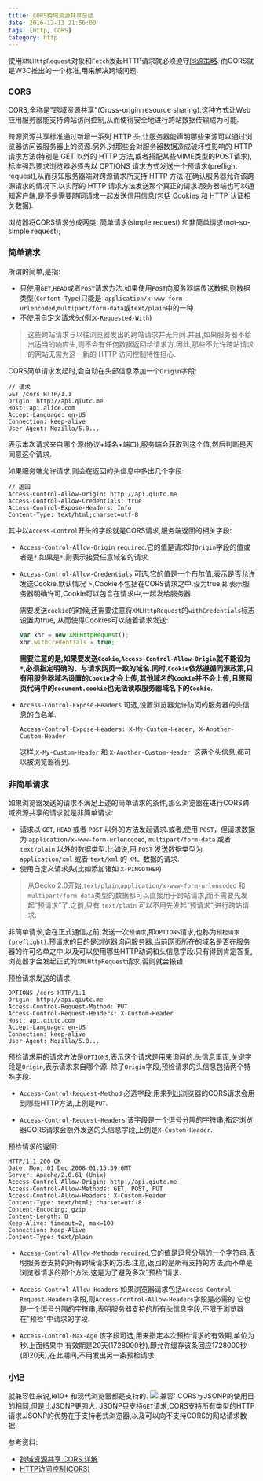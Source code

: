 ```yaml
---
title: CORS跨域资源共享总结
date: 2016-12-13 21:56:00
tags: [Http, CORS]
category: http
---
```

使用`XMLHttpRequest`对象和`Fetch`发起HTTP请求就必须遵守[同源策略](https://developer.mozilla.org/en-US/docs/Web/Security/Same-origin_policy).
而CORS就是W3C推出的一个标准,用来解决跨域问题.

### CORS

CORS,全称是"跨域资源共享"(Cross-origin resource sharing).这种方式让Web应用服务器能支持跨站访问控制,从而使得安全地进行跨站数据传输成为可能.

跨源资源共享标准通过新增一系列 HTTP 头,让服务器能声明哪些来源可以通过浏览器访问该服务器上的资源.另外,对那些会对服务器数据造成破坏性影响的 HTTP 请求方法(特别是 GET 以外的 HTTP 方法,或者搭配某些MIME类型的POST请求),标准强烈要求浏览器必须先以 OPTIONS 请求方式发送一个预请求(preflight request),从而获知服务器端对跨源请求所支持 HTTP 方法.在确认服务器允许该跨源请求的情况下,以实际的 HTTP 请求方法发送那个真正的请求.服务器端也可以通知客户端,是不是需要随同请求一起发送信用信息(包括 Cookies 和 HTTP 认证相关数据).

浏览器将CORS请求分成两类: 简单请求(simple request) 和非简单请求(not-so-simple request);

<!-- more -->

### 简单请求

所谓的简单,是指:
* 只使用`GET`,`HEAD`或者`POST`请求方法.如果使用`POST`向服务器端传送数据,则数据类型(`Content-Type`)只能是` application/x-www-form-urlencoded`,`multipart/form-data`或`text/plain`中的一种.
* 不使用自定义请求头(例:`X-Requested-With`)

> 这些跨站请求与以往浏览器发出的跨站请求并无异同.并且,如果服务器不给出适当的响应头,则不会有任何数据返回给请求方.因此,那些不允许跨站请求的网站无需为这一新的 HTTP 访问控制特性担心.

CORS简单请求发起时,会自动在头部信息添加一个`Origin`字段:
```
// 请求
GET /cors HTTP/1.1
Origin: http://api.qiutc.me
Host: api.alice.com
Accept-Language: en-US
Connection: keep-alive
User-Agent: Mozilla/5.0...
```
表示本次请求来自哪个源(协议+域名+端口),服务端会获取到这个值,然后判断是否同意这个请求.

如果服务端允许请求,则会在返回的头信息中多出几个字段:
```
// 返回
Access-Control-Allow-Origin: http://api.qiutc.me
Access-Control-Allow-Credentials: true
Access-Control-Expose-Headers: Info
Content-Type: text/html;charset=utf-8
```
其中以`Access-Control`开头的字段就是CORS请求,服务端返回的相关字段:
* `Access-Control-Allow-Origin`
  `required`.它的值是请求时`Origin`字段的值或者是`*`,如果是`*`,则表示接受任意域名的请求.
* `Access-Control-Allow-Credentials`
   可选,它的值是一个布尔值,表示是否允许发送Cookie.默认情况下,Cookie不包括在CORS请求之中.设为true,即表示服务器明确许可,Cookie可以包含在请求中,一起发给服务器.

   需要发送`cookie`的时候,还需要注意将`XMLHttpRequest`的`withCredentials`标志设置为true,
   从而使得Cookies可以随着请求发送:
   ```javascript
   var xhr = new XMLHttpRequest();
   xhr.withCredentials = true;
   ```
   **需要注意的是,如果要发送`Cookie`,`Access-Control-Allow-Origin`就不能设为`*`,必须指定明确的、与请求网页一致的域名.同时,`Cookie`依然遵循同源政策,只有用服务器域名设置的`Cookie`才会上传,其他域名的`Cookie`并不会上传,且原网页代码中的`document.cookie`也无法读取服务器域名下的`Cookie`.**

* `Access-Control-Expose-Headers`
   可选,设置浏览器允许访问的服务器的头信息的白名单.
   ```
   Access-Control-Expose-Headers: X-My-Custom-Header, X-Another-Custom-Header
   ```
   这样,`X-My-Custom-Header` 和 `X-Another-Custom-Header `这两个头信息,都可以被浏览器得到.




### 非简单请求

如果浏览器发送的请求不满足上述的简单请求的条件,那么浏览器在进行CORS跨域资源共享的请求就是非简单请求:
* 请求以 `GET`, `HEAD` 或者 `POST` 以外的方法发起请求.或者,使用 `POST`，但请求数据为 `application/x-www-form-urlencoded`, `multipart/form-data` 或者 `text/plain` 以外的数据类型.比如说,用 `POST` 发送数据类型为 `application/xml` 或者 `text/xml` 的 `XML `数据的请求.
* 使用自定义请求头(比如添加诸如 `X-PINGOTHER`)

>  从Gecko 2.0开始,`text/plain`,`application/x-www-form-urlencoded` 和 `multipart/form-data`类型的数据都可以直接用于跨站请求,而不需要先发起“预请求”了.之前,只有 `text/plain` 可以不用先发起“预请求”,进行跨站请求.

非简单请求,会在正式通信之前,发送一次`预请求`,即`OPTIONS`请求,也称为`预检请求(preflight)`.预请求的目的是浏览器询问服务器,当前网页所在的域名是否在服务器的许可名单之中,以及可以使用哪些HTTP动词和头信息字段.只有得到肯定答复,浏览器才会发起正式的`XMLHttpRequest`请求,否则就会报错.

预检请求发送的请求:
```
OPTIONS /cors HTTP/1.1
Origin: http://api.qiutc.me
Access-Control-Request-Method: PUT
Access-Control-Request-Headers: X-Custom-Header
Host: api.qiutc.com
Accept-Language: en-US
Connection: keep-alive
User-Agent: Mozilla/5.0...
```
预检请求用的请求方法是`OPTIONS`,表示这个请求是用来询问的.头信息里面,关键字段是`Origin`,表示请求来自哪个源.
除了`Origin`字段,预检请求的头信息包括两个特殊字段.

* `Access-Control-Request-Method`
必选字段,用来列出浏览器的CORS请求会用到哪些HTTP方法,上例是`PUT`.

* `Access-Control-Request-Headers`
该字段是一个逗号分隔的字符串,指定浏览器CORS请求会额外发送的头信息字段,上例是`X-Custom-Header`.

预检请求的返回:
```
HTTP/1.1 200 OK
Date: Mon, 01 Dec 2008 01:15:39 GMT
Server: Apache/2.0.61 (Unix)
Access-Control-Allow-Origin: http://api.qiutc.me
Access-Control-Allow-Methods: GET, POST, PUT
Access-Control-Allow-Headers: X-Custom-Header
Content-Type: text/html; charset=utf-8
Content-Encoding: gzip
Content-Length: 0
Keep-Alive: timeout=2, max=100
Connection: Keep-Alive
Content-Type: text/plain
```
* `Access-Control-Allow-Methods`
`required`,它的值是逗号分隔的一个字符串,表明服务器支持的所有跨域请求的方法.注意,返回的是所有支持的方法,而不单是浏览器请求的那个方法.这是为了避免多次”预检”请求.

* `Access-Control-Allow-Headers`
如果浏览器请求包括`Access-Control-Request-Headers`字段,则`Access-Control-Allow-Headers`字段是必需的.它也是一个逗号分隔的字符串,表明服务器支持的所有头信息字段,不限于浏览器在”预检”中请求的字段.

* `Access-Control-Max-Age`
该字段可选,用来指定本次预检请求的有效期,单位为秒.上面结果中,有效期是20天(1728000秒),即允许缓存该条回应1728000秒(即20天),在此期间,不用发出另一条预检请求.

### 小记
就兼容性来说,ie10+ 和现代浏览器都是支持的.
!['兼容'](https://qiutc.me/img/cross-domain-cors.png)
CORS与JSONP的使用目的相同,但是比JSONP更强大.
JSONP只支持`GET`请求,CORS支持所有类型的HTTP请求.JSONP的优势在于支持老式浏览器,以及可以向不支持CORS的网站请求数据.


参考资料:
* [跨域资源共享 CORS 详解](http://www.ruanyifeng.com/blog/2016/04/cors.html)
* [HTTP访问控制(CORS)](https://developer.mozilla.org/zh-CN/docs/Web/HTTP/Access_control_CORS#)
